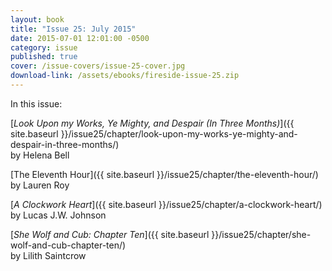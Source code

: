 ```yaml
---
layout: book
title: "Issue 25: July 2015"
date: 2015-07-01 12:01:00 -0500
category: issue
published: true
cover: /issue-covers/issue-25-cover.jpg
download-link: /assets/ebooks/fireside-issue-25.zip
---
```


In this issue:

[_Look Upon my Works, Ye Mighty, and Despair (In Three Months)_]({{ site.baseurl }}/issue25/chapter/look-upon-my-works-ye-mighty-and-despair-in-three-months/)<br/>
by Helena Bell

[The Eleventh Hour]({{ site.baseurl }}/issue25/chapter/the-eleventh-hour/)<br/>
by Lauren Roy

[_A Clockwork Heart_]({{ site.baseurl }}/issue25/chapter/a-clockwork-heart/)<br/>
by Lucas J.W. Johnson

[_She Wolf and Cub: Chapter Ten_]({{ site.baseurl }}/issue25/chapter/she-wolf-and-cub-chapter-ten/)<br/>
by Lilith Saintcrow
